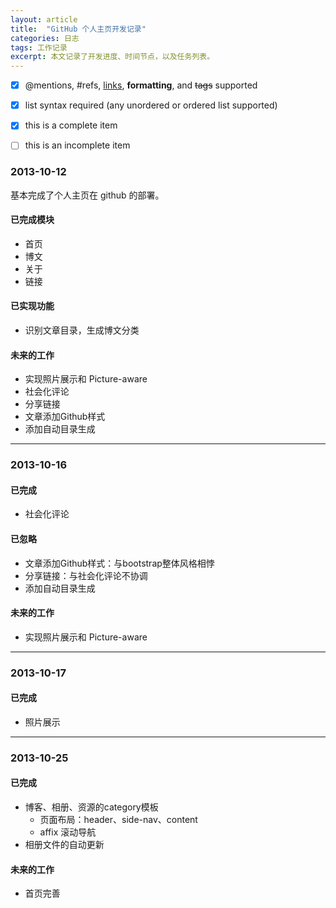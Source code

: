 ```yaml
---
layout: article
title:  "GitHub 个人主页开发记录"
categories: 日志
tags: 工作记录
excerpt: 本文记录了开发进度、时间节点，以及任务列表。
---
```


- [x] @mentions, #refs, [links](), **formatting**, and <del>tags</del> supported
- [x] list syntax required (any unordered or ordered list supported)
- [x] this is a complete item
- [ ] this is an incomplete item


### 2013-10-12

基本完成了个人主页在 github 的部署。

#### 已完成模块

* 首页
* 博文
* 关于
* 链接

#### 已实现功能

* 识别文章目录，生成博文分类

#### 未来的工作

* 实现照片展示和 Picture-aware
* 社会化评论
* 分享链接
* 文章添加Github样式
* 添加自动目录生成

---

### 2013-10-16

#### 已完成

* 社会化评论


#### 已忽略

* 文章添加Github样式：与bootstrap整体风格相悖
* 分享链接：与社会化评论不协调
* 添加自动目录生成

#### 未来的工作

* 实现照片展示和 Picture-aware

---

### 2013-10-17

#### 已完成

* 照片展示

---

### 2013-10-25

#### 已完成

* 博客、相册、资源的category模板
  * 页面布局：header、side-nav、content
  * affix 滚动导航
* 相册文件的自动更新

#### 未来的工作

* 首页完善

